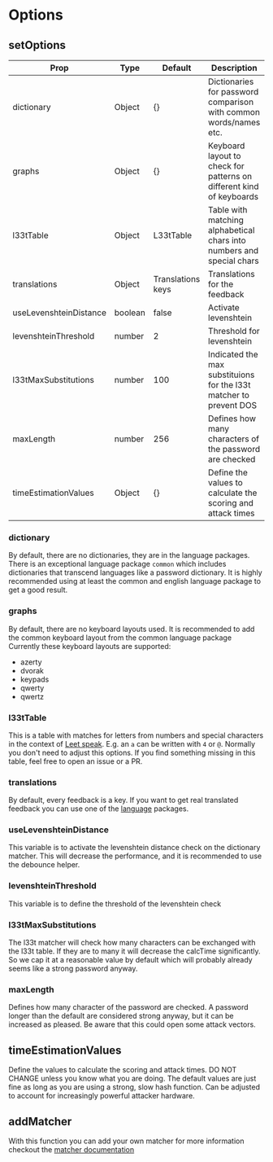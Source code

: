 # Options

## setOptions

| Prop                   | Type    | Default           | Description                                                          |
|------------------------| ------- |-------------------|----------------------------------------------------------------------|
| dictionary             | Object  | {}                | Dictionaries for password comparison with common words/names etc.    |
| graphs                 | Object  | {}                | Keyboard layout to check for patterns on different kind of keyboards |
| l33tTable              | Object  | L33tTable         | Table with matching alphabetical chars into numbers and special chars|
| translations           | Object  | Translations keys | Translations for the feedback                                        |
| useLevenshteinDistance | boolean | false             | Activate levenshtein                                                 |
| levenshteinThreshold   | number  | 2                 | Threshold for levenshtein                                            |
| l33tMaxSubstitutions   | number  | 100               | Indicated the max substituions for the l33t matcher to prevent DOS   |
| maxLength              | number  | 256               | Defines how many characters of the password are checked              |
| timeEstimationValues   | Object  | {}                | Define the values to calculate the scoring and attack times          |

### dictionary

By default, there are no dictionaries, they are in the language packages.
There is an exceptional language package `common` which includes dictionaries that transcend languages like a password dictionary.
It is highly recommended using at least the common and english language package to get a good result.

### graphs

By default, there are no keyboard layouts used. It is recommended to add the common keyboard layout from the common language package
Currently these keyboard layouts are supported:

- azerty
- dvorak
- keypads
- qwerty
- qwertz

### l33tTable

This is a table with matches for letters from numbers and special characters in the context of [Leet speak](https://en.wikipedia.org/wiki/Leet).
E.g. an `a` can be written with `4` or `@`.
Normally you don't need to adjust this options.
If you find something missing in this table, feel free to open an issue or a PR.

### translations

By default, every feedback is a key. If you want to get real translated feedback you can use one of the [language](../languages) packages.

### useLevenshteinDistance

This variable is to activate the levenshtein distance check on the dictionary matcher. This will decrease the performance, and it is recommended to use the debounce helper.

### levenshteinThreshold

This variable is to define the threshold of the levenshtein check

### l33tMaxSubstitutions

The l33t matcher will check how many characters can be exchanged with the l33t table. If they are to many it will decrease the calcTime significantly. So we cap it at a reasonable value by default which will probably already seems like a strong password anyway.

### maxLength

Defines how many character of the password are checked. A password longer than the default are considered strong anyway, but it can be increased as pleased. Be aware that this could open some attack vectors.


## timeEstimationValues

Define the values to calculate the scoring and attack times. DO NOT CHANGE unless you know what you are doing. The default values are just fine as long as you are using a strong, slow hash function. Can be adjusted to account for increasingly powerful attacker hardware.

## addMatcher

With this function you can add your own matcher for more information checkout the [matcher documentation](../matcher)
